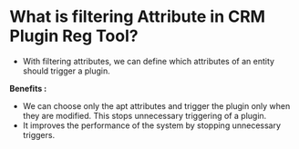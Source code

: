 # What is filtering Attribute in CRM Plugin Reg Tool?

- With filtering attributes, we can define which attributes of an entity should trigger a plugin.

**Benefits :**
- We can choose only the apt attributes and trigger the plugin only when they are modified. This stops unnecessary triggering of a plugin.
- It improves the performance of the system by stopping unnecessary triggers.

